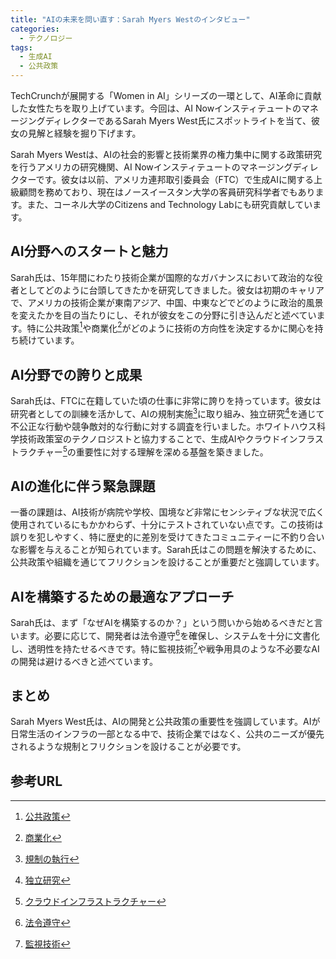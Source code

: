 ```yaml
---
title: "AIの未来を問い直す：Sarah Myers Westのインタビュー"
categories:
  - テクノロジー
tags:
  - 生成AI
  - 公共政策
---
```

TechCrunchが展開する「Women in AI」シリーズの一環として、AI革命に貢献した女性たちを取り上げています。今回は、AI NowインスティテュートのマネージングディレクターであるSarah Myers West氏にスポットライトを当て、彼女の見解と経験を掘り下げます。

Sarah Myers Westは、AIの社会的影響と技術業界の権力集中に関する政策研究を行うアメリカの研究機関、AI Nowインスティテュートのマネージングディレクターです。彼女は以前、アメリカ連邦取引委員会（FTC）で生成AIに関する上級顧問を務めており、現在はノースイースタン大学の客員研究科学者でもあります。また、コーネル大学のCitizens and Technology Labにも研究貢献しています。

## AI分野へのスタートと魅力
Sarah氏は、15年間にわたり技術企業が国際的なガバナンスにおいて政治的な役者としてどのように台頭してきたかを研究してきました。彼女は初期のキャリアで、アメリカの技術企業が東南アジア、中国、中東などでどのように政治的風景を変えたかを目の当たりにし、それが彼女をこの分野に引き込んだと述べています。特に公共政策[^1]や商業化[^2]がどのように技術の方向性を決定するかに関心を持ち続けています。

## AI分野での誇りと成果
Sarah氏は、FTCに在籍していた頃の仕事に非常に誇りを持っています。彼女は研究者としての訓練を活かして、AIの規制実施[^3]に取り組み、独立研究[^7]を通じて不公正な行動や競争敵対的な行動に対する調査を行いました。ホワイトハウス科学技術政策室のテクノロジストと協力することで、生成AIやクラウドインフラストラクチャー[^4]の重要性に対する理解を深める基盤を築きました。

## AIの進化に伴う緊急課題
一番の課題は、AI技術が病院や学校、国境など非常にセンシティブな状況で広く使用されているにもかかわらず、十分にテストされていない点です。この技術は誤りを犯しやすく、特に歴史的に差別を受けてきたコミュニティーに不釣り合いな影響を与えることが知られています。Sarah氏はこの問題を解決するために、公共政策や組織を通じてフリクションを設けることが重要だと強調しています。

## AIを構築するための最適なアプローチ
Sarah氏は、まず「なぜAIを構築するのか？」という問いから始めるべきだと言います。必要に応じて、開発者は法令遵守[^5]を確保し、システムを十分に文書化し、透明性を持たせるべきです。特に監視技術[^6]や戦争用具のような不必要なAIの開発は避けるべきと述べています。

## まとめ
Sarah Myers West氏は、AIの開発と公共政策の重要性を強調しています。AIが日常生活のインフラの一部となる中で、技術企業ではなく、公共のニーズが優先されるような規制とフリクションを設けることが必要です。

## 参考URL
[^1]:[公共政策](https://www.weblio.jp/content/Public+Policy#:~:text=%E5%85%AC%E5%85%B1%E6%94%BF%E7%AD%96%EF%BC%88%E3%81%93%E3%81%86%E3%81%8D%E3%82%87%E3%81%86%E3%81%9B%E3%81%84%E3%81%95%E3%81%8F,%E6%80%A7%E3%83%BB%E5%B9%B3%E7%AD%89%E6%80%A7%E3%83%BB%E5%85%AC%E5%85%B1%E3%81%AE)
[^2]:[商業化](https://eow.alc.co.jp/search?q=commercialization)
[^3]:[規制の執行](https://rnnnews.jp/search/result/?q=regulatory+enforcement)
[^4]:[クラウドインフラストラクチャー](https://www.redhat.com/ja/topics/cloud-computing/what-is-cloud-infrastructure)
[^5]:[法令遵守](https://eow.alc.co.jp/search?q=compliance)
[^6]:[監視技術](https://eow.alc.co.jp/search?q=surveillance+technology)
[^7]:[独立研究](https://ejje.weblio.jp/content/independent+research)

